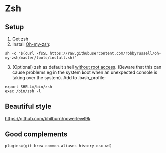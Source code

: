 # Zsh
## Setup

1. Get zsh
2. Install [Oh-my-zsh](https://github.com/robbyrussell/oh-my-zsh):
  ```
  sh -c "$(curl -fsSL https://raw.githubusercontent.com/robbyrussell/oh-my-zsh/master/tools/install.sh)"
  ```
3. (Optional) zsh as default shell [without root access](http://unix.stackexchange.com/questions/136423/making-zsh-default-shell-without-root-access). (Beware that this can cause problems eg in the system boot when an unexpected console is taking over the system). Add to .bash_profile:
```
export SHELL=/bin/zsh
exec /bin/zsh -l
```

## Beautiful style

https://github.com/bhilburn/powerlevel9k

## Good complements

```
plugins=(git brew common-aliases history osx wd)
```
